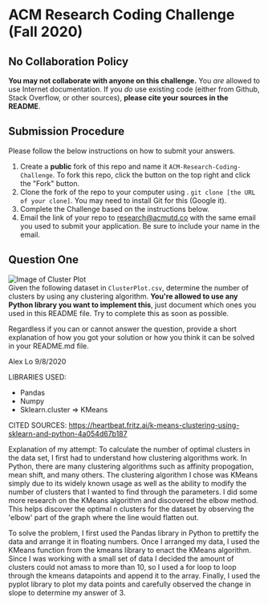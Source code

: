 # ACM Research Coding Challenge (Fall 2020)

## No Collaboration Policy

**You may not collaborate with anyone on this challenge.** You _are_ allowed to use Internet documentation. If you _do_ use existing code (either from Github, Stack Overflow, or other sources), **please cite your sources in the README**.

## Submission Procedure

Please follow the below instructions on how to submit your answers.

1. Create a **public** fork of this repo and name it `ACM-Research-Coding-Challenge`. To fork this repo, click the button on the top right and click the "Fork" button.
2. Clone the fork of the repo to your computer using . `git clone [the URL of your clone]`. You may need to install Git for this (Google it).
3. Complete the Challenge based on the instructions below.
4. Email the link of your repo to research@acmutd.co with the same email you used to submit your application. Be sure to include your name in the email.

## Question One

![Image of Cluster Plot](ClusterPlot.png)
<br/>
Given the following dataset in `ClusterPlot.csv`, determine the number of clusters by using any clustering algorithm. **You're allowed to use any Python library you want to implement this**, just document which ones you used in this README file. Try to complete this as soon as possible.

Regardless if you can or cannot answer the question, provide a short explanation of how you got your solution or how you think it can be solved in your README.md file.


Alex Lo
9/8/2020

LIBRARIES USED: 
- Pandas
- Numpy
- Sklearn.cluster => KMeans

CITED SOURCES: 
https://heartbeat.fritz.ai/k-means-clustering-using-sklearn-and-python-4a054d67b187

Explanation of my attempt: 
To calculate the number of optimal clusters in the data set, I first had to understand how clustering algorithms work. In Python, there are many clustering algorithms such as affinity propogation, mean shift, and many others. The clustering algorithm I chose was KMeans simply due to its widely known usage as well as the ability to modify the number of clusters that I wanted to find through the parameters. I did some more research on the KMeans algorithm and discovered the elbow method. This helps discover the optimal n clusters for the dataset by observing the 'elbow' part of the graph where the line would flatten out. 

To solve the problem, I first used the Pandas library in Python to prettify the data and arrange it in floating numbers. Once I arranged my data, I used the KMeans function from the kmeans library to enact the KMeans algorithm. Since I was working with a small set of data I decided the amount of clusters could not amass to more than 10, so I used a for loop to loop through the kmeans datapoints and append it to the array. Finally, I used the pyplot library to plot my data points and carefully observed the change in slope to determine my answer of 3.
